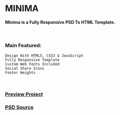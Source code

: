 # MINIMA
#### Minima is a Fully Responsive PSD To HTML Template.

<br />

### Main Featured:
    Design With HTML5, CSS3 & JavaScript
    Fully Responsive Template
    Custom Web Fonts Included
    Social Share Icons
    Footer Weights

<br />

### [Preview Project](https://wasek23.github.io/minima/)
### [PSD Source](https://graphicburger.com/minima-psd-website-template/)